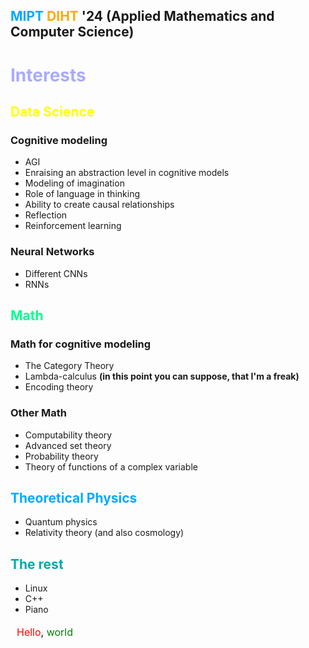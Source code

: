 ## <text style="color: #00AAFF">MIPT</text> <text style="color: #FFAA00">DIHT</text> '24 (Applied Mathematics and Computer Science)
# <text style="color: #AAAAFF">Interests</text>
## <text style="color: #FFFF00">Data Science</text>
### Cognitive modeling
- AGI
- Enraising an abstraction level in cognitive models
- Modeling of imagination
- Role of language in thinking
- Ability to create causal relationships
- Reflection
- Reinforcement learning

### Neural Networks
- Different CNNs
- RNNs

## <text style="color: #00FF8F">Math</text>
### Math for cognitive modeling
- The Category Theory
- Lambda-calculus __(in this point you can suppose, that I'm a freak)__
- Encoding theory

### Other Math
- Сomputability theory
- Advanced set theory 
- Probability theory
- Theory of functions of a complex variable

## <text style="color: #00AAFF">Theoretical Physics</text>
- Quantum physics
- Relativity theory (and also cosmology)

## <text style="color: #00AAAA">The rest</text>
- Linux
- C++
- Piano

<?xml version="1.0" encoding="utf-8"?>
<svg version="1.1"
xmlns="http://www.w3.org/2000/svg"
xmlns:xlink="http://www.w3.org/1999/xlink"
width="100" height="50">
  <text font-size="16" x="10" y="20">
    <tspan fill="red">Hello</tspan>,
    <tspan fill="green">world</tspan>!
  </text>
</svg>
